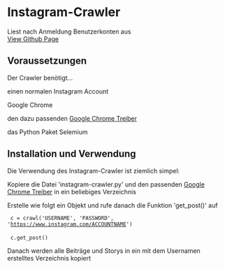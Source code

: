 # Instagram-Crawler
Liest nach Anmeldung Benutzerkonten aus
<br><a href="https://implod3.github.io/Instagram-Crawler" target="_blank"> View Github Page </a>

## Voraussetzungen

Der Crawler benötigt...
<p> einen normalen Instagram Account </p>
<p> Google Chrome </p>
<p> den dazu passenden <a href="https://chromedriver.chromium.org/downloads" target="_blank">Google Chrome Treiber</a> </p>
<p> das Python Paket Selemium <p>
				
## Installation und Verwendung 

<p> Die Verwendung des Instagram-Crawler ist ziemlich simpel: </p>
				
<p> Kopiere die Datei 'instagram-crawler.py' und den passenden <a href="https://chromedriver.chromium.org/downloads" target="_blank">Google Chrome Treiber</a> in ein beliebiges Verzeichnis </p>
<p> Erstelle wie folgt ein Objekt und rufe danach die Funktion 'get_post()' auf </p>
					
<code> c = crawl('USERNAME', 'PASSWORD', 'https://www.instagram.com/ACCOUNTNAME') </code> <br>
<code> c.get_post() </code>
					
<p> Danach werden alle Beiträge und Storys in ein mit dem Usernamen erstelltes Verzeichnis kopiert </p>
